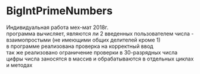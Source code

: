 # BigIntPrimeNumbers  
Индивидуальная работа мех-мат 2018г.  
программа вычисляет, являются ли 2 введенных пользователем числа - взаимопростыми (не имеющими общих делителей кроме 1)  
в программе реализована проверка на корректный ввод  
так же реализовано ограничение проверки в 30-разрядных числа  
цифры числа заносятся в массив и обрабатываются в отдельных циклах и методах  
